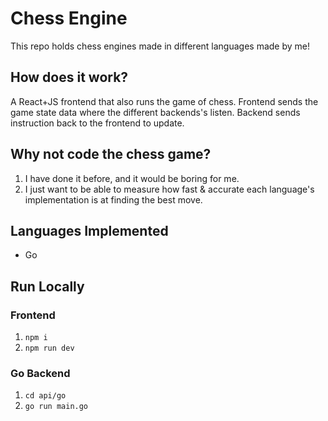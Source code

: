 # Chess Engine
This repo holds chess engines made in different languages made by me!

## How does it work?
A React+JS frontend that also runs the game of chess. Frontend sends the game state data where the different backends's listen. Backend sends instruction back to the frontend to update.

## Why not code the chess game?
1. I have done it before, and it would be boring for me.
2. I just want to be able to measure how fast & accurate each language's implementation is at finding the best move.

## Languages Implemented
- Go

## Run Locally
### Frontend
1. `npm i`
2. `npm run dev`
### Go Backend
1. `cd api/go`
2. `go run main.go`
